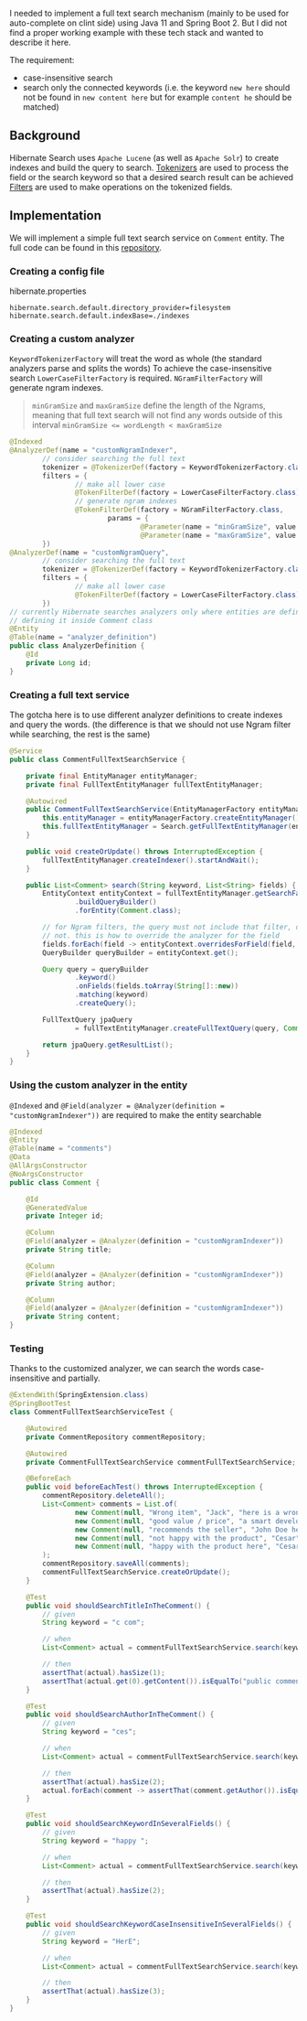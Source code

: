 <!--
{
  "title": "Implementing a full text search using Spring Boot 2 + Hibernate Search",
  "subtitle": "A full text search analyzer customization using Java 11, Spring Boot 2 and Hibernate Search",
  "date": "2020-09-13",
  "tags": ["java11", "spring-boot", "hibernate-search", "apache-lucene"],
  "summary": "I needed to implement a full text search mechanism (mainly to be used for auto-complete on clint side) using Java 11 and Spring Boot 2. But I did not find a proper working example with these tech stack and wanted to describe it here."
}
-->

I needed to implement a full text search mechanism (mainly to be used for auto-complete on clint side) using Java 11 and
Spring Boot 2. But I did not find a proper working example with these tech stack and wanted to describe it here.

The requirement:
- case-insensitive search
- search only the connected keywords (i.e. the keyword `new here` should not be found in `new content here` 
but for example `content he` should be matched)

## Background

Hibernate Search uses `Apache Lucene` (as well as `Apache Solr`) to create indexes and build the query to search. 
[Tokenizers](https://lucene.apache.org/solr/guide/6_6/tokenizers.html) are used to process the field or the search keyword so that a desired search result can be achieved
[Filters](https://lucene.apache.org/solr/guide/6_6/filter-descriptions.html) are used to make operations on the tokenized fields.

## Implementation
We will implement a simple full text search service on `Comment` entity.
The full code can be found in this [repository](https://github.com/tahsinozden/spring-boot-hibernate-search).

### Creating a config file
hibernate.properties
```text
hibernate.search.default.directory_provider=filesystem
hibernate.search.default.indexBase=./indexes
```

### Creating a custom analyzer
`KeywordTokenizerFactory` will treat the word as whole (the standard analyzers parse and splits the words)
To achieve the case-insensitive search `LowerCaseFilterFactory` is required. `NGramFilterFactory` will generate ngram
indexes. 
> `minGramSize` and `maxGramSize` define the length of the Ngrams, meaning that full text search will not find any words 
> outside of this interval `minGramSize <= wordLength < maxGramSize`
```java
@Indexed
@AnalyzerDef(name = "customNgramIndexer",
        // consider searching the full text
        tokenizer = @TokenizerDef(factory = KeywordTokenizerFactory.class),
        filters = {
                // make all lower case
                @TokenFilterDef(factory = LowerCaseFilterFactory.class),
                // generate ngram indexes
                @TokenFilterDef(factory = NGramFilterFactory.class,
                        params = {
                                @Parameter(name = "minGramSize", value = "3"),
                                @Parameter(name = "maxGramSize", value = "40")})
        })
@AnalyzerDef(name = "customNgramQuery",
        // consider searching the full text
        tokenizer = @TokenizerDef(factory = KeywordTokenizerFactory.class),
        filters = {
                // make all lower case
                @TokenFilterDef(factory = LowerCaseFilterFactory.class)
        })
// currently Hibernate searches analyzers only where entities are defined. That's why I created an entity here instead of
// defining it inside Comment class
@Entity
@Table(name = "analyzer_definition")
public class AnalyzerDefinition {
    @Id
    private Long id;
}

```

### Creating a full text service
The gotcha here is to use different analyzer definitions to create indexes and query the words. (the difference is that
we should not use Ngram filter while searching, the rest is the same)

```java
@Service
public class CommentFullTextSearchService {

    private final EntityManager entityManager;
    private final FullTextEntityManager fullTextEntityManager;

    @Autowired
    public CommentFullTextSearchService(EntityManagerFactory entityManagerFactory) {
        this.entityManager = entityManagerFactory.createEntityManager();
        this.fullTextEntityManager = Search.getFullTextEntityManager(entityManager);
    }

    public void createOrUpdate() throws InterruptedException {
        fullTextEntityManager.createIndexer().startAndWait();
    }

    public List<Comment> search(String keyword, List<String> fields) {
        EntityContext entityContext = fullTextEntityManager.getSearchFactory()
                .buildQueryBuilder()
                .forEntity(Comment.class);

        // for Ngram filters, the query must not include that filter, otherwise it may fetch all the records relevant or
        // not. this is how to override the analyzer for the field
        fields.forEach(field -> entityContext.overridesForField(field, "customNgramQuery"));
        QueryBuilder queryBuilder = entityContext.get();

        Query query = queryBuilder
                .keyword()
                .onFields(fields.toArray(String[]::new))
                .matching(keyword)
                .createQuery();

        FullTextQuery jpaQuery
                = fullTextEntityManager.createFullTextQuery(query, Comment.class);

        return jpaQuery.getResultList();
    }
}
```

### Using the custom analyzer in the entity
`@Indexed` and `@Field(analyzer = @Analyzer(definition = "customNgramIndexer"))` are required to make the entity searchable

```java
@Indexed
@Entity
@Table(name = "comments")
@Data
@AllArgsConstructor
@NoArgsConstructor
public class Comment {

    @Id
    @GeneratedValue
    private Integer id;

    @Column
    @Field(analyzer = @Analyzer(definition = "customNgramIndexer"))
    private String title;

    @Column
    @Field(analyzer = @Analyzer(definition = "customNgramIndexer"))
    private String author;

    @Column
    @Field(analyzer = @Analyzer(definition = "customNgramIndexer"))
    private String content;
}
```

### Testing
Thanks to the customized analyzer, we can search the words case-insensitive and partially.

```java
@ExtendWith(SpringExtension.class)
@SpringBootTest
class CommentFullTextSearchServiceTest {

    @Autowired
    private CommentRepository commentRepository;

    @Autowired
    private CommentFullTextSearchService commentFullTextSearchService;

    @BeforeEach
    public void beforeEachTest() throws InterruptedException {
        commentRepository.deleteAll();
        List<Comment> comments = List.of(
                new Comment(null, "Wrong item", "Jack", "here is a wrong item"),
                new Comment(null, "good value / price", "a smart developer", "really good content"),
                new Comment(null, "recommends the seller", "John Doe here", "public comment"),
                new Comment(null, "not happy with the product", "Cesar", "definitely you need to find sth better"),
                new Comment(null, "happy with the product here", "Cesar", "find something else")
        );
        commentRepository.saveAll(comments);
        commentFullTextSearchService.createOrUpdate();
    }

    @Test
    public void shouldSearchTitleInTheComment() {
        // given
        String keyword = "c com";

        // when
        List<Comment> actual = commentFullTextSearchService.search(keyword, List.of("content"));

        // then
        assertThat(actual).hasSize(1);
        assertThat(actual.get(0).getContent()).isEqualTo("public comment");
    }

    @Test
    public void shouldSearchAuthorInTheComment() {
        // given
        String keyword = "ces";

        // when
        List<Comment> actual = commentFullTextSearchService.search(keyword, List.of("author"));

        // then
        assertThat(actual).hasSize(2);
        actual.forEach(comment -> assertThat(comment.getAuthor()).isEqualTo("Cesar"));
    }

    @Test
    public void shouldSearchKeywordInSeveralFields() {
        // given
        String keyword = "happy ";

        // when
        List<Comment> actual = commentFullTextSearchService.search(keyword, List.of("title", "author", "content"));

        // then
        assertThat(actual).hasSize(2);
    }

    @Test
    public void shouldSearchKeywordCaseInsensitiveInSeveralFields() {
        // given
        String keyword = "HerE";

        // when
        List<Comment> actual = commentFullTextSearchService.search(keyword, List.of("title", "author", "content"));

        // then
        assertThat(actual).hasSize(3);
    }
}
```






